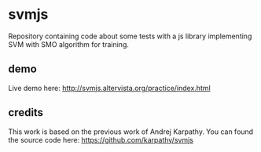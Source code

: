 # svmjs
Repository containing code about some tests with a js library implementing SVM with SMO algorithm for training.


## demo
Live demo here: http://svmjs.altervista.org/practice/index.html

## credits
This work is based on the previous work of Andrej Karpathy.
You can found the source code here: https://github.com/karpathy/svmjs
